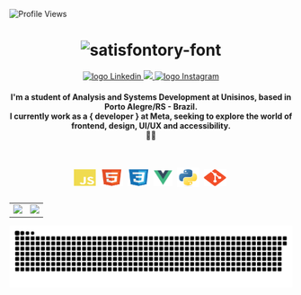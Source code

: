 <!-- Profile view counter -->
![Profile Views](http://estruyf-github.azurewebsites.net/api/VisitorHit?user=BernardoMoschen&repo=BernardoMoschen&countColorcountColor)

<!-- Avatar Image 
<img align="right" src=".png" width="260" />
-->
<!-- Title -->
<div align="center">
 <h1> 
   <a href"https://fontmeme.com/fonts/satisfontory-font/"><img src="https://fontmeme.com/permalink/210701/9be3623530f4c3e28a9db96418971ccb.png" alt="satisfontory-font" border="0">
   </a>
 </h1>
</div>

<!-- External Links -->
<p align="center">
 
 <!-- Linkedin -->
   <a href="https://www.linkedin.com/in/bernardomoschen/" target="_blank">
    <img alt="logo Linkedin" src="https://img.shields.io/badge/-LinkedIn-%230077B5?style=for-the-badge&logo=linkedin&logoColor=white&link=https://www.linkedin.com/in/bernardomoschen/">
  </a>

<!-- Email -->
  <a href = "mailto: bernardomoschen.dev@gmail.com" target="_targe">
   <img src="https://img.shields.io/badge/-Gmail-%23333?style=for-the-badge&logo=gmail&logoColor=white"
 </a>
 
<!-- Instagram -->
  <a href="https://www.instagram.com/Bernardo_Moschen/" target="_blank">
   <img alt="logo Instagram" src="https://img.shields.io/badge/-Instagram-%23E4405F?style=for-the-badge&logo=instagram&logoColor=white&link=https://twitter.com/bernardo_moschen">
  </a>
</p>

 <!-- Presentation Text -->
<h4 align="center"> 
  I'm a student of  Analysis and Systems Development at Unisinos, based in Porto Alegre/RS - Brazil.
 <br>
  I currently work as a { developer } at Meta, seeking to explore the world of frontend, design, UI/UX and accessibility.
 <br>
 👨‍💻
</h4>

<br>

<!-- Icons area -->
<p align="center">
  <!-- JS Icon -->
  <img align="center" alt="Bernardo-JS" height="30" width="40"
       src="https://raw.githubusercontent.com/devicons/devicon/master/icons/javascript/javascript-plain.svg">&nbsp;
  <!-- HTML Icon -->
  <img align="center" alt="Bernardo-HTML" height="30" width="40"
       src="https://raw.githubusercontent.com/devicons/devicon/master/icons/html5/html5-original.svg">&nbsp;
  <!-- CSS Icon -->
  <img align="center" alt="Bernardo-CSS" height="30" width="40"
       src="https://raw.githubusercontent.com/devicons/devicon/master/icons/css3/css3-original.svg">&nbsp;
  <!-- VueJs Icon -->
  <img align="center" alt="Bernardo-VueJs" height="30" width="33"
       src="https://raw.githubusercontent.com/github/explore/80688e429a7d4ef2fca1e82350fe8e3517d3494d/topics/vue/vue.png">&nbsp;
  <!-- Python Icon -->
  <img align="center" alt="Bernardo-Python" height="35" width="40"
       src="https://raw.githubusercontent.com/devicons/devicon/master/icons/python/python-original.svg">&nbsp;
  <!-- Git Icon -->
  <img align="center" alt="Bernardo-Git" height="30" width="40"
       src="https://raw.githubusercontent.com/devicons/devicon/master/icons/git/git-original.svg">&nbsp;
</p>

<!-- Cards Area -->
<table align="left">
  <row>
    <!-- Card -->
    <td>
      <img height='172' src='https://github-readme-stats.vercel.app/api?username=BernardoMoschen&show_icons=true&theme=vision-friendly-dark'>
    </td>
    <td>
     <!-- Card -->
      <img height='172' src='https://github-readme-stats.vercel.app/api/top-langs/?username=BernardoMoschen&layout=compact&theme=vision-friendly-dark'>
    </td>
  </row>
</table> 

<!-- Commit snake -->
![Snake animation](https://github.com/BernardoMoschen/BernardoMoschen/blob/output/github-contribution-grid-snake.svg)
